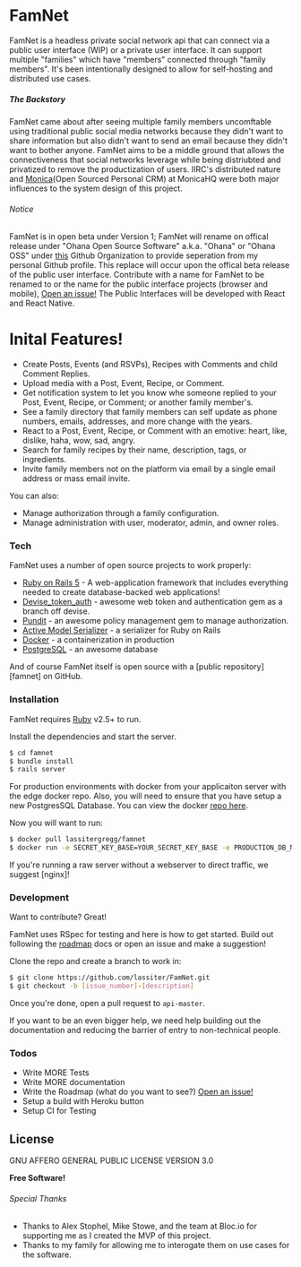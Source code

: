 # FamNet

FamNet is a headless private social network api that can connect via a public user interface (WIP) or a private user interface. It can support multiple "families" which have "members" connected through "family members". It's been intentionally designed to allow for self-hosting and distributed use cases.

##### The Backstory
FamNet came about after seeing multiple family members uncomftable using traditional public social media networks because they didn't want to share information but also didn't want to send an email because they didn't want to bother anyone. FamNet aims to be a middle ground that allows the connectiveness that social networks leverage while being distriubted and privatized to remove the productization of users. IIRC's distributed nature and [Monica](https://github.com/monicahq/monica)(Open Sourced Personal CRM) at MonicaHQ were both major influences to the system design of this project.

###### Notice
FamNet is in open beta under Version 1; FamNet will rename on offical release under "Ohana Open Source Software" a.k.a. "Ohana" or "Ohana OSS" under [this](https://github.com/OhanaOSS) Github Organization to provide seperation from my personal Github profile. This replace will occur upon the offical beta release of the public user interface. Contribute with a name for FamNet to be renamed to or the name for the public interface projects (browser and mobile), [Open an issue!] The Public Interfaces will be developed with React and React Native.

# Inital Features!

  - Create Posts, Events (and RSVPs), Recipes with Comments and child Comment Replies.
  - Upload media with a Post, Event, Recipe, or Comment.
  - Get notification system to let you know whe someone replied to your Post, Event, Recipe, or Comment; or another family member's.
  - See a family directory that family members can self update as phone numbers, emails, addresses, and more change with the years.
  - React to a Post, Event, Recipe, or Comment with an emotive: heart, like, dislike, haha, wow, sad, angry.
  - Search for family recipes by their name, description, tags, or ingredients.
  - Invite family members not on the platform via email by a single email address or mass email invite.

You can also:
  - Manage authorization through a family configuration.
  - Manage administration with user, moderator, admin, and owner roles.

### Tech

FamNet uses a number of open source projects to work properly:

* [Ruby on Rails 5] - A web-application framework that includes everything needed to create database-backed web applications!
* [Devise_token_auth] - awesome web token and authentication gem as a branch off devise.
* [Pundit] - an awesome policy management gem to manage authorization.
* [Active Model Serializer] - a serializer for Ruby on Rails
* [Docker] - a containerization in production
* [PostgreSQL] - an awesome database

And of course FamNet itself is open source with a [public repository][famnet]
 on GitHub.

### Installation

FamNet requires [Ruby](https://www.ruby-lang.org/) v2.5+ to run.

Install the dependencies and start the server.

```sh
$ cd famnet
$ bundle install
$ rails server
```

For production environments with docker from your applicaiton server with the edge docker repo. Also, you will need to ensure that you have setup a new PostgresSQL Database. You can view the docker [repo here](https://hub.docker.com/r/lassitergregg/famnet/).

Now you will want to run:
```sh
$ docker pull lassitergregg/famnet
$ docker run -e SECRET_KEY_BASE=YOUR_SECRET_KEY_BASE -e PRODUCTION_DB_NAME=YOUR_DATA_BASE_NAME -e PRODUCTION_DB_LOGIN=YOUR_DB_ADMIN_LOGIN -e PRODUCTION_DB_PASSWORD=YOUR_DB_PASSWORD -e PRODUCTION_DB_HOST=YOUR_DB_HOST -p 3000:3000 -d famnet
```
If you're running a raw server without a webserver to direct traffic, we suggest [nginx]!

### Development

Want to contribute? Great!

FamNet uses RSpec for testing and here is how to get started. Build out following the [roadmap] docs or open an issue and make a suggestion!

Clone the repo and create a branch to work in:
```sh
$ git clone https://github.com/lassiter/FamNet.git
$ git checkout -b [issue_number]-[description]
```

Once you're done, open a pull request to `api-master`.

If you want to be an even bigger help, we need help building out the documentation and reducing the barrier of entry to non-technical people.

### Todos

 - Write MORE Tests
 - Write MORE documentation
 - Write the Roadmap (what do you want to see?) [Open an issue!]
 - Setup a build with Heroku button
 - Setup CI for Testing

License
----

GNU AFFERO GENERAL PUBLIC LICENSE VERSION 3.0


**Free Software!**

[//]: # (These are reference links used in the body of this note and get stripped out when the markdown processor does its job. There is no need to format nicely because it shouldn't be seen. Thanks SO - http://stackoverflow.com/questions/4823468/store-comments-in-markdown-syntax)

   [Open an issue!]: <https://github.com/joemccann/dillinger>
   [OhanaOSS]: <https://github.com/OhanaOSS>
   [Ruby on Rails 5]: <http://rubyonrails.org>
   [Devise_token_auth]: <https://github.com/lynndylanhurley/devise_token_auth>
   [Pundit]: <https://github.com/varvet/pundit>
   [Active Model Serializer]: <https://github.com/rails-api/active_model_serializers>
   [Docker]: <http://docker.com>
   [FamNet Edge Docker]: <https://hub.docker.com/r/lassitergregg/famnet/>
   [PostgreSQL]: <http://twitter.github.com/bootstrap/>
   [roadmap]: <https://github.com/lassiter/FamNet/wiki/Roadmap-for-FamNet>

###### Special Thanks
- Thanks to Alex Stophel, Mike Stowe, and the team at Bloc.io for supporting me as I created the MVP of this project.
- Thanks to my family for allowing me to interogate them on use cases for the software.